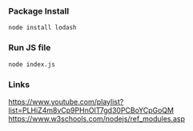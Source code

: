 ### Package Install
`node install lodash`

### Run JS file
`node index.js`

### Links
https://www.youtube.com/playlist?list=PLHiZ4m8vCp9PHnOIT7gd30PCBoYCpGoQM
https://www.w3schools.com/nodejs/ref_modules.asp